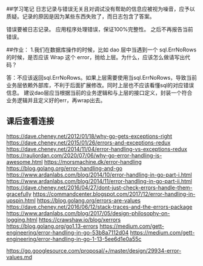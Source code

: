 ##学习笔记
日志记录与错误无关且对调试没有帮助的信息应被视为噪音，应予以质疑。记录的原因是因为某些东西失败了，而日志包含了答案。

错误要被日志记录。
应用程序处理错误，保证100%完整性。
之后不再报告当前错误。

##作业：
1.我们在数据库操作的时候，比如 dao 层中当遇到一个 sql.ErrNoRows 的时候，是否应该 Wrap 这个 error，抛给上层。为什么，应该怎么做请写出代码？ 

答：不应该返回sql.ErrNoRows。如果上层需要使用当sql.ErrNoRows，导致当前业务层依赖外部库，不利于后面扩展修改。同时上层也不应该看懂sql的对应错误信息。
建议dao层应当根据当前的业务逻辑和与上层的接口定义，封装一个符合业务逻辑并且定义好的err，再wrap出去。

## 课后查看连接
https://dave.cheney.net/2012/01/18/why-go-gets-exceptions-right
https://dave.cheney.net/2015/01/26/errors-and-exceptions-redux
https://dave.cheney.net/2014/11/04/error-handling-vs-exceptions-redux
https://rauljordan.com/2020/07/06/why-go-error-handling-is-awesome.html
https://morsmachine.dk/error-handling
https://blog.golang.org/error-handling-and-go
https://www.ardanlabs.com/blog/2014/10/error-handling-in-go-part-i.html
https://www.ardanlabs.com/blog/2014/11/error-handling-in-go-part-ii.html
https://dave.cheney.net/2016/04/27/dont-just-check-errors-handle-them-gracefully
https://commandcenter.blogspot.com/2017/12/error-handling-in-upspin.html
https://blog.golang.org/errors-are-values
https://dave.cheney.net/2016/06/12/stack-traces-and-the-errors-package
https://www.ardanlabs.com/blog/2017/05/design-philosophy-on-logging.html
https://crawshaw.io/blog/xerrors
https://blog.golang.org/go1.13-errors
https://medium.com/gett-engineering/error-handling-in-go-53b8a7112d04
https://medium.com/gett-engineering/error-handling-in-go-1-13-5ee6d1e0a55c




https://go.googlesource.com/proposal/+/master/design/29934-error-values.md
